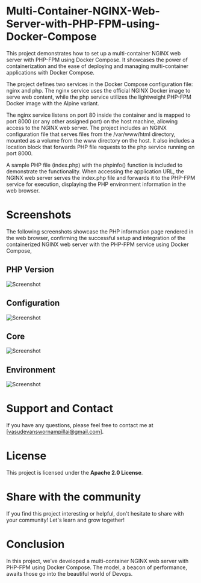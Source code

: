 # Multi-Container-NGINX-Web-Server-with-PHP-FPM-using-Docker-Compose

This project demonstrates how to set up a multi-container NGINX web server with PHP-FPM using Docker Compose. It showcases the power of containerization and the ease of deploying and managing multi-container applications with Docker Compose. 

The project defines two services in the Docker Compose configuration file: nginx and php. The nginx service uses the official NGINX Docker image to serve web content, while the php service utilizes the lightweight PHP-FPM Docker image with the Alpine variant. 

The nginx service listens on port 80 inside the container and is mapped to port 8000 (or any other assigned port) on the host machine, allowing access to the NGINX web server. The project includes an NGINX configuration file that serves files from the /var/www/html directory, mounted as a volume from the www directory on the host. It also includes a location block that forwards PHP file requests to the php service running on port 8000.

A sample PHP file (index.php) with the phpinfo() function is included to demonstrate the functionality. When accessing the application URL, the NGINX web server serves the index.php file and forwards it to the PHP-FPM service for execution, displaying the PHP environment information in the web browser.

# Screenshots 

The following screenshots showcase the PHP information page rendered in the web browser, confirming the successful setup and integration of the containerized NGINX web server with the PHP-FPM service using Docker Compose,

## PHP Version

![Screenshot]()

## Configuration

![Screenshot]()

## Core

![Screenshot]()

## Environment

![Screenshot]()

# Support and Contact

If you have any questions, please feel free to contact me at [vasudevanswornampillai@gmail.com].

# License

This project is licensed under the **Apache 2.0 License**.

# Share with the community

If you find this project interesting or helpful, don't hesitate to share with your community! Let's learn and grow together!

# Conclusion

In this project, we’ve developed a multi-container NGINX web server with PHP-FPM using Docker Compose. The model, a beacon of performance, awaits those go into the beautiful world of Devops.
 




